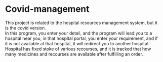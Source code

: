 # Covid-management

This project is related to the hospital resources management system, but it is the covid version.<br>
In this program, you enter your detail, and the program will lead you to a hospital near you, 
in that hospital portal, you enter your requirement, and if it is not available at that hospital, it will redirect you to another hospital.<br>
Hospital has fixed stoke of various recourses, and it is tracked that how many medicines and recourses are available after fulfilling an order. 
